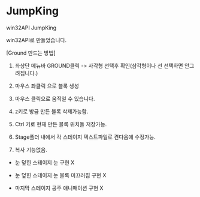 # JumpKing
win32API JumpKing

win32API로 만들었습니다.

[Ground 만드는 방법]

1. 좌상단 메뉴바 GROUND클릭 -> 사각형 선택후 확인(삼각형이나 선 선택하면 안그려집니다.)

2. 마우스 좌클릭 으로 블록 생성

3. 마우스 클릭으로 움직일 수 있습니다.

4. z키로 방금 만든 블록 삭제가능함.

5. Ctrl 키로 현재 만든 블록 위치들 저장가능.

7. Stage폴더 내에서 각 스테이지 텍스트파일로 켠다음에 수정가능.

5. 복사 기능없음.


- 눈 덮힌 스테이지 눈 구현 X

- 눈 덮힌 스테이지 눈 블록 미끄러짐 구현 X

- 마지막 스테이지 공주 애니매이션 구현 X

